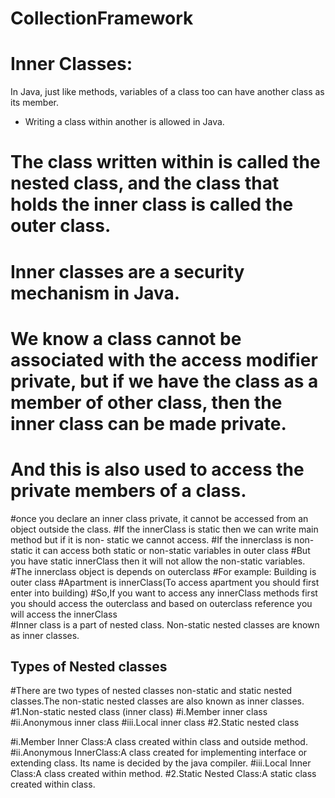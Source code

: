 # CollectionFramework

# Inner Classes:
In Java, just like methods, variables of a class too can have another class as its member. 
- Writing a class within another is allowed in Java. 
# The class written within is called the nested class, and the class that holds the inner class is called the outer class.
# Inner classes are a security mechanism in Java.
# We know a class cannot be associated with the access modifier private, but if we have the class as a member of other class, then the inner class can be made private.
# And this is also used to access the private members of a class.
#once you declare an inner class private, it cannot be accessed from an object outside the class.
#If the innerClass is static then we can write main method but if it is non- static we cannot access.
#If the innerclass is non-static it can access both static or non-static variables in outer class
#But you have static innerClass then it will not allow the non-static variables.
#The innerclass object is depends on outerclass
#For example: Building is outer class
		#Apartment is innerClass(To access apartment you should first enter into building)
#So,If you want to access any innerClass methods first you should access the outerclass and based on outerclass reference you will access the innerClass  
#Inner class is a part of nested class. Non-static nested classes are known as inner classes.
## Types of Nested classes
#There are two types of nested classes non-static and static nested classes.The non-static nested classes are also known as inner classes.
#1.Non-static nested class (inner class)
	#i.Member inner class
	#ii.Anonymous inner class
	#iii.Local inner class
#2.Static nested class

#i.Member Inner Class:A class created within class and outside method.
#ii.Anonymous InnerClass:A class created for implementing interface or extending class. Its name is decided by the java compiler.
#iii.Local Inner Class:A class created within method.
#2.Static Nested Class:A static class created within class.
